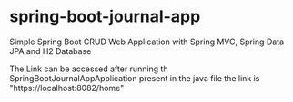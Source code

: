 # spring-boot-journal-app
Simple Spring Boot CRUD Web Application with Spring MVC, Spring Data JPA and H2 Database

The Link can be accessed after running th SpringBootJournalAppApplication present in the java file
the link is "https://localhost:8082/home"
